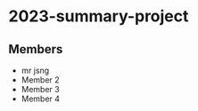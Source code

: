 # 2023-summary-project

## Members

- mr jsng
- Member 2
- Member 3
- Member 4

<Description of your project>
